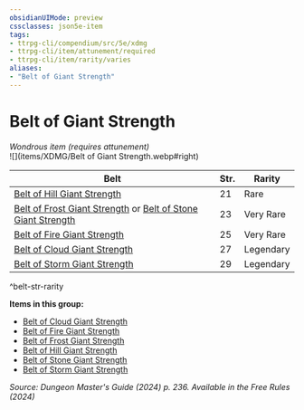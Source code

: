 ```yaml
---
obsidianUIMode: preview
cssclasses: json5e-item
tags:
- ttrpg-cli/compendium/src/5e/xdmg
- ttrpg-cli/item/attunement/required
- ttrpg-cli/item/rarity/varies
aliases: 
- "Belt of Giant Strength"
---
```

# Belt of Giant Strength
*Wondrous item (requires attunement)*  
![](items/XDMG/Belt of Giant Strength.webp#right)  


| Belt | Str. | Rarity |
|------|------|--------|
| [Belt of Hill Giant Strength](belt-of-hill-giant-strength-xdmg.md) | 21 | Rare |
| [Belt of Frost Giant Strength](belt-of-frost-giant-strength-xdmg.md) or [Belt of Stone Giant Strength](belt-of-stone-giant-strength-xdmg.md) | 23 | Very Rare |
| [Belt of Fire Giant Strength](belt-of-fire-giant-strength-xdmg.md) | 25 | Very Rare |
| [Belt of Cloud Giant Strength](belt-of-cloud-giant-strength-xdmg.md) | 27 | Legendary |
| [Belt of Storm Giant Strength](belt-of-storm-giant-strength-xdmg.md) | 29 | Legendary |
^belt-str-rarity

**Items in this group:**

- [Belt of Cloud Giant Strength](belt-of-cloud-giant-strength-xdmg.md)
- [Belt of Fire Giant Strength](belt-of-fire-giant-strength-xdmg.md)
- [Belt of Frost Giant Strength](belt-of-frost-giant-strength-xdmg.md)
- [Belt of Hill Giant Strength](belt-of-hill-giant-strength-xdmg.md)
- [Belt of Stone Giant Strength](belt-of-stone-giant-strength-xdmg.md)
- [Belt of Storm Giant Strength](belt-of-storm-giant-strength-xdmg.md)

*Source: Dungeon Master's Guide (2024) p. 236. Available in the Free Rules (2024)*